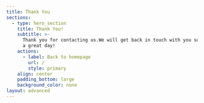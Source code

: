```yaml
---
title: Thank You
sections:
  - type: hero_section
    title: Thank You!
    subtitle: >-
      Thank you for contacting us.We will get back in touch with you soon. Have
      a great day!
    actions:
      - label: Back to homepage
        url: /
        style: primary
    align: center
    padding_bottom: large
    background_color: none
layout: advanced
---
```

